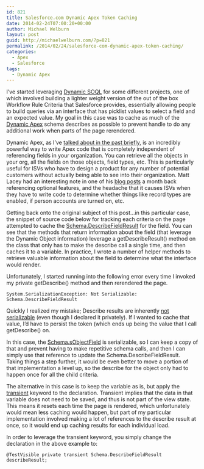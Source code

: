 ```yaml
---
id: 821
title: Salesforce.com Dynamic Apex Token Caching
date: 2014-02-24T07:00:20+00:00
author: Michael Welburn
layout: post
guid: http://michaelwelburn.com/?p=821
permalink: /2014/02/24/salesforce-com-dynamic-apex-token-caching/
categories:
  - Apex
  - Salesforce
tags:
  - Dynamic Apex
---
```

I&#8217;ve started leveraging <a title="Dynamic SOQL" href="http://www.salesforce.com/us/developer/docs/apexcode/Content/apex_dynamic_soql.htm" target="_blank">Dynamic SOQL</a> for some different projects, one of which involved building a lighter weight version of the out of the box Workflow Rule Criteria that Salesforce provides, essentially allowing people to build queries via an interface that has picklist values to select a field and an expected value. My goal in this case was to cache as much of the <a title="Dynamic Apex" href="http://www.salesforce.com/us/developer/docs/apexcode/Content/apex_dynamic.htm" target="_blank">Dynamic Apex</a> schema describes as possible to prevent handle to do any additional work when parts of the page rerendered.

<!--more-->

Dynamic Apex, as I&#8217;ve <a title="Salesforce.com Dynamic Apex Field Manipulation" href="http://michaelwelburn.com/2014/01/20/salesforce-com-dynamic-apex-field-manipulation/" target="_blank">talked about in the past briefly</a>, is an incredibly powerful way to write Apex code that is completely independent of referencing fields in your organization. You can retrieve all the objects in your org, all the fields on those objects, field types, etc. This is particularly useful for ISVs who have to design a product for any number of potential customers without actually being able to see into their organization. Matt Lacey had an interesting note in one of his <a title="Developing as an ISV partner" href="http://www.laceysnr.com/2014/01/developing-as-isv-partner-one-year-down.html" target="_blank">blog posts</a> a month back referencing optional features, and the headache that it causes ISVs when they have to write code to determine whether things like record types are enabled, if person accounts are turned on, etc.

Getting back onto the original subject of this post&#8230;in this particular case, the snippet of source code below for tracking each criteria on the page attempted to cache the <a title="Schema.DescribeFieldResult" href="http://www.salesforce.com/us/developer/docs/dbcom_apex250/Content/apex_methods_system_fields_describe.htm" target="_blank">Schema.DescribeFieldResult</a> for the field. You can see that the methods that return information about the field (that leverage the Dynamic Object information) leverage a getDescribeResult() method on the class that only has to make the describe call a single time, and then caches it to a variable. In practice, I wrote a number of helper methods to retrieve valuable information about the field to determine what the interface would render.



Unfortunately, I started running into the following error every time I invoked my private getDescribe() method and then rerendered the page.

    System.SerializationException: Not Serializable: Schema.DescribeFieldResult

Quickly I realized my mistake; Describe results are inherently <a title="Dynamic Objects" href="http://www.salesforce.com/us/developer/docs/apexcode/Content/apex_dynamic_describe_objects_understanding.htm" target="_blank">not serializable</a>&nbsp;(even though I declared it privately). If I wanted to cache that value, I&#8217;d have to persist the token (which ends up being the value that I call getDescribe() on.

In this case, the <a title="sObjectField" href="http://www.salesforce.com/us/developer/docs/apexcode/Content/apex_class_Schema_SObjectField.htm" target="_blank">Schema.sObjectField</a> is serializable, so I can keep a copy of that and prevent having to make repetitive schema calls, and then I can simply use that reference to update the Schema.DescribeFieldResult. Taking things a step further, it would be even better to move a portion of that implementation a level up, so the describe for the object only had to happen once for all the child criteria.



The alternative in this case is to keep the variable as is, but apply the <a title="Transient" href="http://www.salesforce.com/us/developer/docs/apexcode/Content/apex_classes_keywords_transient.htm" target="_blank">transient</a> keyword to the declaration. Transient implies that the data in that variable does not need to be saved, and thus is not part of the view state. This means it resets each time the page is rendered, which unfortunately would mean less caching would happen, but part of my particular implementation involved making a lot of references to the describe result at once, so it would end up caching results for each individual load.

In order to leverage the transient keyword, you simply change the declaration in the above example to:

    @TestVisible private transient Schema.DescribeFieldResult describeResult;